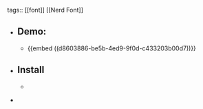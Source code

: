 tags:: [[font]] [[Nerd Font]]

- ## Demo:
	- {{embed ((d8603886-be5b-4ed9-9f0d-c433203b00d7))}}
- ## Install
	- ```bash
	  ```
-